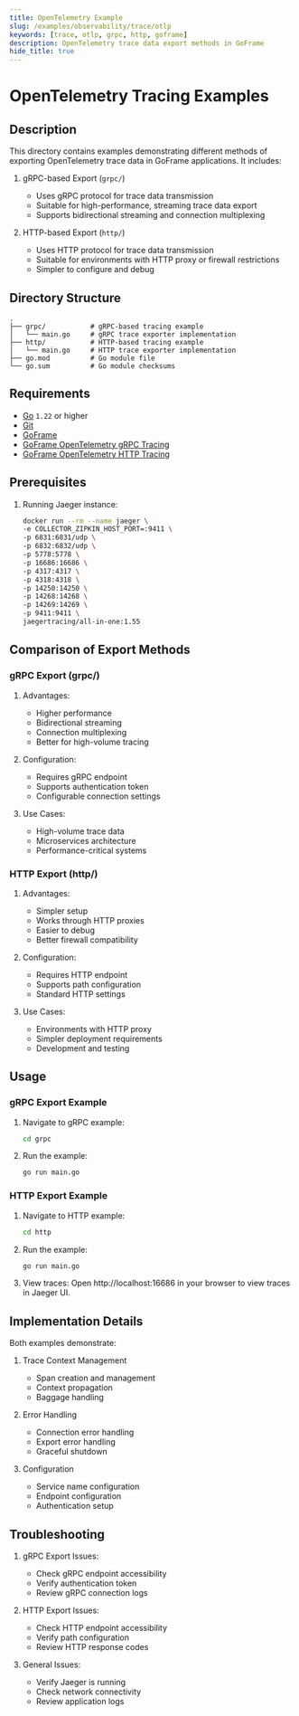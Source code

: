 ```yaml
---
title: OpenTelemetry Example
slug: /examples/observability/trace/otlp
keywords: [trace, otlp, grpc, http, goframe]
description: OpenTelemetry trace data export methods in GoFrame
hide_title: true
---
```


# OpenTelemetry Tracing Examples

## Description

This directory contains examples demonstrating different methods of exporting OpenTelemetry trace data in GoFrame applications. It includes:

1. gRPC-based Export (`grpc/`)
   - Uses gRPC protocol for trace data transmission
   - Suitable for high-performance, streaming trace data export
   - Supports bidirectional streaming and connection multiplexing

2. HTTP-based Export (`http/`)
   - Uses HTTP protocol for trace data transmission
   - Suitable for environments with HTTP proxy or firewall restrictions
   - Simpler to configure and debug

## Directory Structure

```
.
├── grpc/           # gRPC-based tracing example
│   └── main.go     # gRPC trace exporter implementation
├── http/           # HTTP-based tracing example
│   └── main.go     # HTTP trace exporter implementation
├── go.mod          # Go module file
└── go.sum          # Go module checksums
```

## Requirements

- [Go](https://golang.org/dl/) `1.22` or higher
- [Git](https://git-scm.com/downloads)
- [GoFrame](https://goframe.org)
- [GoFrame OpenTelemetry gRPC Tracing](https://github.com/gogf/gf/tree/master/contrib/trace/otlpgrpc)
- [GoFrame OpenTelemetry HTTP Tracing](https://github.com/gogf/gf/tree/master/contrib/trace/otlphttp)

## Prerequisites

1. Running Jaeger instance:
   ```bash
   docker run --rm --name jaeger \
   -e COLLECTOR_ZIPKIN_HOST_PORT=:9411 \
   -p 6831:6831/udp \
   -p 6832:6832/udp \
   -p 5778:5778 \
   -p 16686:16686 \
   -p 4317:4317 \
   -p 4318:4318 \
   -p 14250:14250 \
   -p 14268:14268 \
   -p 14269:14269 \
   -p 9411:9411 \
   jaegertracing/all-in-one:1.55
   ```

## Comparison of Export Methods

### gRPC Export (grpc/)
1. Advantages:
   - Higher performance
   - Bidirectional streaming
   - Connection multiplexing
   - Better for high-volume tracing

2. Configuration:
   - Requires gRPC endpoint
   - Supports authentication token
   - Configurable connection settings

3. Use Cases:
   - High-volume trace data
   - Microservices architecture
   - Performance-critical systems

### HTTP Export (http/)
1. Advantages:
   - Simpler setup
   - Works through HTTP proxies
   - Easier to debug
   - Better firewall compatibility

2. Configuration:
   - Requires HTTP endpoint
   - Supports path configuration
   - Standard HTTP settings

3. Use Cases:
   - Environments with HTTP proxy
   - Simpler deployment requirements
   - Development and testing

## Usage

### gRPC Export Example
1. Navigate to gRPC example:
   ```bash
   cd grpc
   ```

2. Run the example:
   ```bash
   go run main.go
   ```

### HTTP Export Example
1. Navigate to HTTP example:
   ```bash
   cd http
   ```

2. Run the example:
   ```bash
   go run main.go
   ```

3. View traces:
   Open http://localhost:16686 in your browser to view traces in Jaeger UI.

## Implementation Details

Both examples demonstrate:
1. Trace Context Management
   - Span creation and management
   - Context propagation
   - Baggage handling

2. Error Handling
   - Connection error handling
   - Export error handling
   - Graceful shutdown

3. Configuration
   - Service name configuration
   - Endpoint configuration
   - Authentication setup

## Troubleshooting

1. gRPC Export Issues:
   - Check gRPC endpoint accessibility
   - Verify authentication token
   - Review gRPC connection logs

2. HTTP Export Issues:
   - Check HTTP endpoint accessibility
   - Verify path configuration
   - Review HTTP response codes

3. General Issues:
   - Verify Jaeger is running
   - Check network connectivity
   - Review application logs
